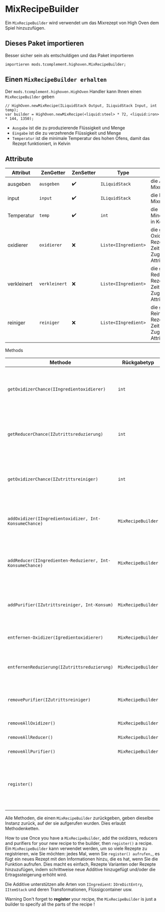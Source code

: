 # MixRecipeBuilder

Ein `MixRecipeBuilder` wird verwendet um das Mixrezept von High Oven dem Spiel hinzuzufügen.

## Dieses Paket importieren

Besser sicher sein als entschuldigen und das Paket importieren

```zenscript
importieren mods.tcomplement.highoven.MixRecipeBuilder;
```

## Einen `MixRecipeBuilder erhalten`

Der `mods.tcomplement.highoven.HighOven` Handler kann Ihnen einen `MixRecipeBuilder` geben

```zenscript
// HighOven.newMixRecipe(ILiquidStack Output, ILiquidStack Input, int temp);
var builder = HighOven.newMixRecipe(<liquid:steel> * 72, <liquid:iron> * 144, 1350);
```

+ `Ausgabe` ist die zu produzierende Flüssigkeit und Menge
+ `Eingabe` ist die zu verzehrende Flüssigkeit und Menge
+ `Temperatur` ist die minimale Temperatur des hohen Ofens, damit das Rezept funktioniert, in Kelvin

## Attribute

| Attribut    | ZenGetter     | ZenSetter            | Type                       | Info                                                                               |
| ----------- | ------------- | -------------------- | -------------------------- | ---------------------------------------------------------------------------------- |
| ausgeben    | `ausgeben`    | :heavy_check_mark: | `ILiquidStack`             | die Ausgabe vom Mixrezept                                                          |
| input       | `input`       | :heavy_check_mark: | `ILiquidStack`             | die Eingabe des Mixrezeptes                                                        |
| Temperatur  | `temp`        | :heavy_check_mark: | `int`                      | die Mindesttemperatur in Kelvin                                                    |
| oxidierer   | `oxidierer`   | :x:                  | `Liste<IIngredient>` | die gültigen Oxidatoren für das Rezept zum Zeitpunkt des Zugriffs auf das Attribut |
| verkleinert | `verkleinert` | :x:                  | `Liste<IIngredient>` | die gültigen Reduzierer für das Rezept zum Zeitpunkt des Zugriffs auf das Attribut |
| reiniger    | `reiniger`    | :x:                  | `Liste<IIngredient>` | die gültigen Reiniger für das Rezept zum Zeitpunkt des Zugriffs auf das Attribut   |


Methods

| Methode                                                   | Rückgabetyp        | Info                                                                                                   |
| --------------------------------------------------------- | ------------------ | ------------------------------------------------------------------------------------------------------ |
| `getOxidizerChance(IIngredientoxidierer)`                 | `int`              | Die Chance in Prozent, dass der Oxidator konsumiert wird, oder `-1` wenn der Oxidator nicht gültig ist |
| `getReducerChance(IZutrittsreduzierung)`                  | `int`              | Die Chance in Prozent, dass der Reduzierer konsumiert wird, oder `-1` wenn der Reduzierer ungültig ist |
| `getOxidizerChance(IZutrittsreiniger)`                    | `int`              | Die Chance in Prozent, dass der Reiniger konsumiert wird, oder `-1` wenn der Oxidator nicht gültig ist |
| `addOxidizer(IIngredientoxidizer, Int-KonsumeChance)`     | `MixRecipeBuilder` | Füge den Oxidizer mit der angegebenen Konsumchance hinzu (in Prozent)                                  |
| `addReducer(IIngredienten-Reduzierer, Int-KonsumeChance)` | `MixRecipeBuilder` | Füge den Reduzierer mit der angegebenen Konsumchance hinzu (in Prozent)                                |
| `addPurifier(IZutrittsreiniger, Int-Konsum)`              | `MixRecipeBuilder` | Füge den Reiniger mit der angegebenen Konsumchance hinzu (in Prozent)                                  |
| `entfernen-Oxidizer(Igredientoxidierer)`                  | `MixRecipeBuilder` | Entferne den Oxidator, wenn er hinzugefügt wurde                                                       |
| `entfernenReduzierung(IZutrittsreduzierung)`              | `MixRecipeBuilder` | Entfernen Sie den Reduzierer, wenn er hinzugefügt wurde                                                |
| `removePurifier(IZutrittsreiniger)`                       | `MixRecipeBuilder` | Entfernen Sie den Reiniger wenn er hinzugefügt wurde                                                   |
| `removeAllOxidizer()`                                     | `MixRecipeBuilder` | Alle Oxidatoren entfernen                                                                              |
| `removeAllReducer()`                                      | `MixRecipeBuilder` | Alle Reduktionen entfernen                                                                             |
| `removeAllPurifier()`                                     | `MixRecipeBuilder` | Alle Reiniger entfernen                                                                                |
| `register()`                                              |                    | Fügen Sie ein neues Mixrezept mit den Daten hinzu, die derzeit im MixRecipeBuilder hinzugefügt werden  |


Alle Methoden, die einen `MixRecipeBuilder` zurückgeben, geben dieselbe Instanz zurück, auf der sie aufgerufen wurden. Dies erlaubt Methodenketten.

How to use Once you have a `MixRecipeBuilder`, add the oxidizers, reducers and purifiers for your new recipe to the builder, then `register()` a recipe. Ein `MixRecipeBuilder` kann verwendet werden, um so viele Rezepte zu registrieren, wie Sie möchten: jedes Mal, wenn Sie `register() aufrufen,`, es fügt ein neues Rezept mit den Informationen hinzu, die es hat, wenn Sie die Funktion aufrufen. Dies macht es einfach, Rezepte Varianten oder Rezepte hinzuzufügen, indem schrittweise neue Additive hinzugefügt und/oder die Ertragssteigerung erhöht wird.

Die Additive unterstützen alle Arten von `IIngredient`: `IOreDictEntry`, `IItemStack` und deren Transformationen, Flüssigcontainer usw.

Warning Don't forget to **register** your recipe, the `MixRecipeBuilder` is just a builder to specify all the parts of the recipe !